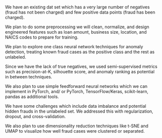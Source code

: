 
We have an existing dat set which has a very large number of negatives (fraud has not been charged) and few positive data points (fraud has been charged). 

We plan to do some preprocessing we will clean, normalize, and design engineered features such as loan amount, business size, location, and NAICS codes to prepare for training.

We plan to explore one class neural network techniques for anomaly detection, treating known fraud cases as the positive class and the rest as unlabeled.

Since we have the lack of true negatives, we used semi-supervised metrics such as precision-at-K, silhouette score, and anomaly ranking as potential in between techniques.

We also plan to use simple feedforward neural networks which we can implement in PyTorch, and/ or PyTorch, TensorFlow/Keras, scikit-learn, pandas as additional tools.

We have some challenges which include data imbalance and potential hidden frauds in the unlabeled set. We addressed this with regularization, dropout, and cross-validation.

We also plan to use dimensionality reduction techniques like t-SNE and UMAP to visualize how well fraud cases were clustered or separated.
